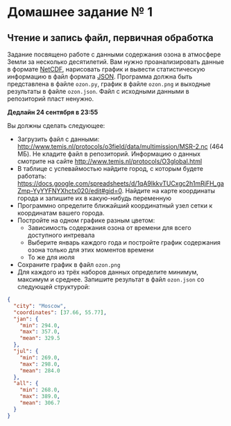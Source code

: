 # Домашнее задание № 1
## Чтение и запись файл, первичная обработка

Задание посвящено работе с данными содержания озона в атмосфере Земли за несколько десятилетий.
Вам нужно проанализировать данные в формате [NetCDF](https://ru.wikipedia.org/wiki/NetCDF), нарисовать график и вывести статистическую информацию в файл формата [JSON](https://ru.wikipedia.org/wiki/JSON).
Программа должна быть представлена в файле `ozon.py`, график в файле `ozon.png` и выходные результаты в файле `ozon.json`. Файл с исходными данными в репозиторий пласт ненужно.

**Дедлайн 24 сентября в 23:55**

Вы должны сделать следующее:
- Загрузить файл с данными: <http://www.temis.nl/protocols/o3field/data/multimission/MSR-2.nc> (464 МБ). Не кладите файл в репозиторий. Информацию о данных смотрите на сайте <http://www.temis.nl/protocols/O3global.html>
- В таблице с успеваймостью найдите город, с которым  будете работать: <https://docs.google.com/spreadsheets/d/1qA9lkkvTUCxgc2h1mRjFH_gaZmp-YyYYFNYXhctx020/edit#gid=0>. Найдите на карте координаты города и запишите их в какую-нибудь переменную
- Программно определите ближайший координатный узел сетки к координатам вашего города.
- Постройте на одном графике разным цветом:
  * Зависимость содержания озона от времени для всего доступного интревала
  * Выберите январь каждого года и постройте график содержания озона только для этих моментов времени
  * То же для июля
- Сохраните график в файл `ozon.png`
- Для каждого из трёх наборов данных определите минимум, максимум и среднее. Запишите результат в файл `ozon.json` со следующей структурой:

```json
{
  "city": "Moscow",
  "coordinates": [37.66, 55.77],
  "jan": {
    "min": 294.0,
    "max": 357.0,
    "mean": 329.5
  },
  "jul": {
    "min": 269.0,
    "max": 298.0,
    "mean": 284.0
  },
  "all": {
    "min": 268.0,
    "max": 389.0,
    "mean": 306.7
  }
}
```
